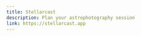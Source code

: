 ```yaml
---
title: Stellarcast
description: Plan your astrophotography session
link: https://stellarcast.app
---
```

